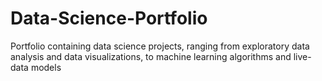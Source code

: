 # Data-Science-Portfolio
Portfolio containing data science projects, ranging from exploratory data analysis and data visualizations, to machine learning algorithms and live-data models
